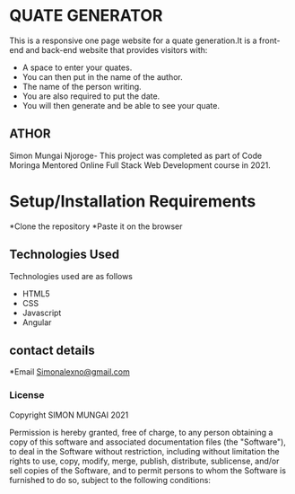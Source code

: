 # QUATE GENERATOR
This is a responsive one page website for a quate generation.It is a front-end and back-end 
website that provides visitors with:
* A space to enter your quates.
* You can then put in the name of the author.
* The name of the person writing.
* You are also required to put the date.
* You will then generate and be able to see your quate.


## ATHOR
Simon Mungai Njoroge- This project was completed as part of Code Moringa Mentored Online Full Stack Web Development course in 2021.

# Setup/Installation Requirements
*Clone the repository
*Paste it on the browser

## Technologies Used
Technologies used are as follows
* HTML5
* CSS
* Javascript
* Angular 


## contact details
*Email Simonalexno@gmail.com

### License
Copyright SIMON MUNGAI 2021

Permission is hereby granted, free of charge, to any person obtaining a copy
of this software and associated documentation files (the "Software"), to deal
in the Software without restriction, including without limitation the rights
to use, copy, modify, merge, publish, distribute, sublicense, and/or sell
copies of the Software, and to permit persons to whom the Software is
furnished to do so, subject to the following conditions:
